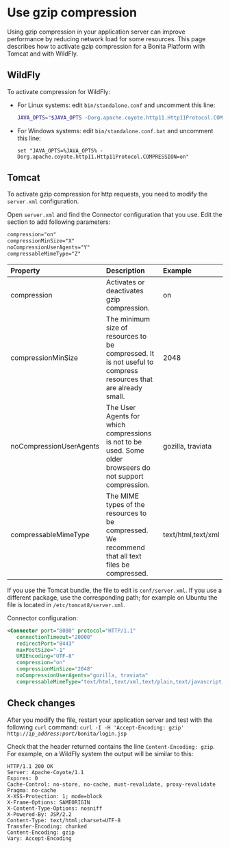 # Use gzip compression

Using gzip compression in your application server can improve performance by reducing network load for some resources. This page describes how to activate gzip compression for a Bonita Platform with Tomcat and with WildFly.

## WildFly

To activate compression for WildFly:

* For Linux systems: edit `bin/standalone.conf` and uncomment this line:
  ```bash
  JAVA_OPTS="$JAVA_OPTS -Dorg.apache.coyote.http11.Http11Protocol.COMPRESSION=on" 
  ```
* For Windows systems: edit `bin/standalone.conf.bat` and uncomment this line:
  ```batch
  set "JAVA_OPTS=%JAVA_OPTS% -Dorg.apache.coyote.http11.Http11Protocol.COMPRESSION=on"
  ```

## Tomcat

To activate gzip compression for http requests, you need to modify the `server.xml` configuration. 

Open `server.xml` and find the Connector configuration that you use. Edit the section to add following parameters:

```xml
compression="on"
compressionMinSize="X"
noCompressionUserAgents="Y"
compressableMimeType="Z"
```
| Property | Description | Example |
|:-|:-|:-|
| compression | Activates or deactivates gzip compression. | on |
| compressionMinSize | The minimum size of resources to be compressed. It is not useful to compress resources that are already small. | 2048 |
| noCompressionUserAgents | The User Agents for which compressions is not to be used. Some older browseers do not support compression. | gozilla, traviata |
| compressableMimeType | The MIME types of the resources to be compressed. We recommend that all text files be compressed. | text/html,text/xml |

If you use the Tomcat bundle, the file to edit is `conf/server.xml`.
If you use a different package, use the corresponding path; for example on Ubuntu the file is located in `/etc/tomcat8/server.xml`.

Connector configuration:
```xml
<Connector port="8080" protocol="HTTP/1.1"
   connectionTimeout="20000"
   redirectPort="8443"
   maxPostSize="-1"
   URIEncoding="UTF-8"
   compression="on"
   compressionMinSize="2048"
   noCompressionUserAgents="gozilla, traviata"
   compressableMimeType="text/html,text/xml,text/plain,text/javascript,text/css"></Connector>
```

## Check changes

After you modify the file, restart your application server and test with the following `curl` command:
`curl -I -H 'Accept-Encoding: gzip' http://`_`ip_address:port`_`/bonita/login.jsp`

Check that the header returned contains the line `Content-Encoding: gzip`. For example, on a WildFly system the output will be similar to this:
```
HTTP/1.1 200 OK
Server: Apache-Coyote/1.1
Expires: 0
Cache-Control: no-store, no-cache, must-revalidate, proxy-revalidate
Pragma: no-cache
X-XSS-Protection: 1; mode=block
X-Frame-Options: SAMEORIGIN
X-Content-Type-Options: nosniff
X-Powered-By: JSP/2.2
Content-Type: text/html;charset=UTF-8
Transfer-Encoding: chunked
Content-Encoding: gzip
Vary: Accept-Encoding
```

